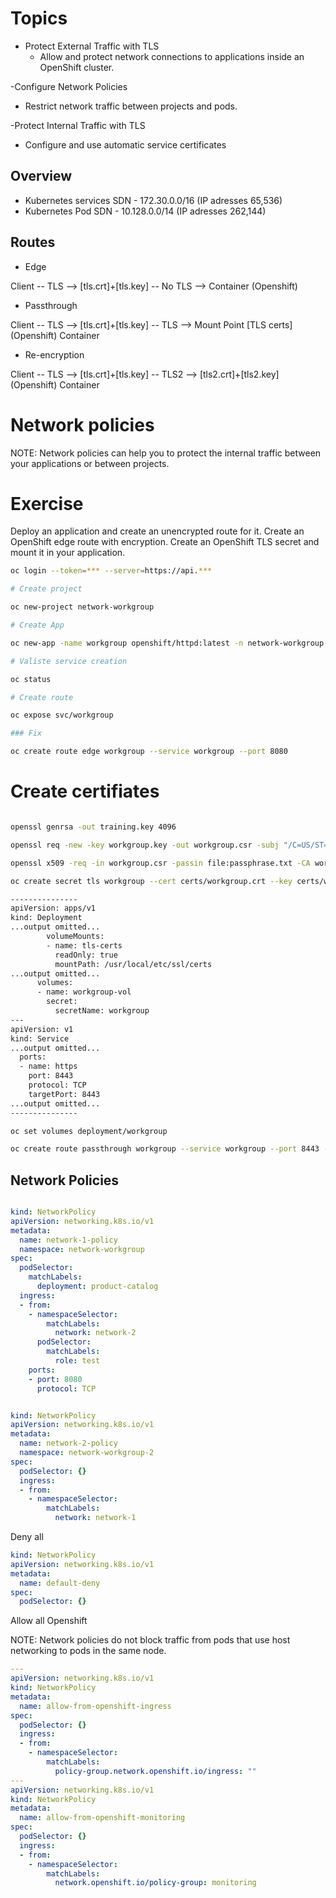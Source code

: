 # Topics

- Protect External Traffic with TLS
  - Allow and protect network connections to applications inside an OpenShift cluster.

-Configure Network Policies
  - Restrict network traffic between projects and pods.
  
-Protect Internal Traffic with TLS
  - Configure and use automatic service certificates

## Overview

- Kubernetes services SDN  - 172.30.0.0/16 (IP adresses 65,536)
- Kubernetes Pod SDN       - 10.128.0.0/14 (IP adresses 262,144)


## Routes
- Edge

Client -- TLS --> [tls.crt]+[tls.key] -- No TLS --> Container
                     (Openshift)
- Passthrough

Client -- TLS --> [tls.crt]+[tls.key] -- TLS --> Mount Point [TLS certs]
                     (Openshift)                       Container

- Re-encryption

Client -- TLS --> [tls.crt]+[tls.key] -- TLS2 --> [tls2.crt]+[tls2.key] 
                     (Openshift)                       Container

# Network policies

NOTE: Network policies can help you to protect the internal traffic between your applications or between projects.



# Exercise

Deploy an application and create an unencrypted route for it.
Create an OpenShift edge route with encryption.
Create an OpenShift TLS secret and mount it in your application.

```sh
oc login --token=*** --server=https://api.***

# Create project

oc new-project network-workgroup

# Create App

oc new-app -name workgroup openshift/httpd:latest -n network-workgroup

# Valiste service creation

oc status

# Create route

oc expose svc/workgroup

### Fix

oc create route edge workgroup --service workgroup --port 8080 

```

# Create certifiates

```sh

openssl genrsa -out training.key 4096

openssl req -new -key workgroup.key -out workgroup.csr -subj "/C=US/ST=Lab/L=Example/O=Workgroup/  CN=workgoup.apps.cluster-zzqnj.dynamic.redhatworkshops.io"

openssl x509 -req -in workgroup.csr -passin file:passphrase.txt -CA workgroup-CA.pem -CAkey workgroup-CA.key -CAcreateserial -out workgroup.crt -days 60 -sha256 -extfile workgroup.ext

oc create secret tls workgroup --cert certs/workgroup.crt --key certs/workgroup.key

---------------
apiVersion: apps/v1
kind: Deployment
...output omitted...
        volumeMounts:
        - name: tls-certs
          readOnly: true
          mountPath: /usr/local/etc/ssl/certs
...output omitted...
      volumes:
      - name: workgroup-vol
        secret:
          secretName: workgroup
---
apiVersion: v1
kind: Service
...output omitted...
  ports:
  - name: https
    port: 8443
    protocol: TCP
    targetPort: 8443
...output omitted...
---------------

oc set volumes deployment/workgroup

oc create route passthrough workgroup --service workgroup --port 8443 --hostname workgoup.apps.cluster-zzqnj.dynamic.redhatworkshops.io

```

## Network Policies


```np-1.yml

kind: NetworkPolicy
apiVersion: networking.k8s.io/v1
metadata:
  name: network-1-policy
  namespace: network-workgroup
spec:
  podSelector:  
    matchLabels:
      deployment: product-catalog
  ingress:  
  - from:  
    - namespaceSelector:
        matchLabels:
          network: network-2
      podSelector:
        matchLabels:
          role: test
    ports:  
    - port: 8080
      protocol: TCP

```

```np-2.yml

kind: NetworkPolicy
apiVersion: networking.k8s.io/v1
metadata:
  name: network-2-policy
  namespace: network-workgroup-2
spec:
  podSelector: {}
  ingress:
  - from:
    - namespaceSelector:
        matchLabels:
          network: network-1
```

Deny all 

```den.yml
kind: NetworkPolicy
apiVersion: networking.k8s.io/v1
metadata:
  name: default-deny
spec:
  podSelector: {}
```

Allow all Openshift

NOTE: Network policies do not block traffic from pods that use host networking to pods in the same node.

```allow.yml
---
apiVersion: networking.k8s.io/v1
kind: NetworkPolicy
metadata:
  name: allow-from-openshift-ingress
spec:
  podSelector: {}
  ingress:
  - from:
    - namespaceSelector:
        matchLabels:
          policy-group.network.openshift.io/ingress: ""
---
apiVersion: networking.k8s.io/v1
kind: NetworkPolicy
metadata:
  name: allow-from-openshift-monitoring
spec:
  podSelector: {}
  ingress:
  - from:
    - namespaceSelector:
        matchLabels:
          network.openshift.io/policy-group: monitoring

``` 
